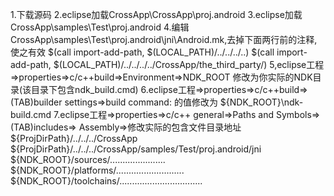 1.下载源码
2.eclipse加载CrossApp\CrossApp\proj.android
3.eclipse加载CrossApp\samples\Test\proj.android
4.编辑CrossApp\samples\Test\proj.android\jni\Android.mk,去掉下面两行前的注释,使之有效
$(call import-add-path, $(LOCAL_PATH)/../../../..)
$(call import-add-path, $(LOCAL_PATH)/../../../../CrossApp/the_third_party/)
5,eclipse工程=>properties=>c/c++build=>Environment=>NDK_ROOT 修改为你实际的NDK目录(该目录下包含ndk_build.cmd)
6.eclipse工程=>properties=>c/c++build=>(TAB)builder settings=>build command: 的值修改为 ${NDK_ROOT}\ndk-build.cmd 
7.eclipse工程=>properties=>c/c++ general=>Paths and Symbols=>(TAB)includes=> Assembly=>修改实际的包含文件目录地址
${ProjDirPath}/../../../CrossApp
${ProjDirPath}/../../../CrossApp/samples/Test/proj.android/jni
${NDK_ROOT}/sources/......................
${NDK_ROOT}/platforms/...........................
${NDK_ROOT}/toolchains/.................................
